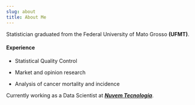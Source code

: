 ```yaml
---
slug: about
title: About Me
---
```


Statistician graduated from the Federal University of Mato Grosso **(UFMT)**.

#### Experience

- Statistical Quality Control

- Market and opinion research

- Analysis of cancer mortality and incidence

Currently working as a Data Scientist at [***Nuvem Tecnologia***](https://nuvem.net).